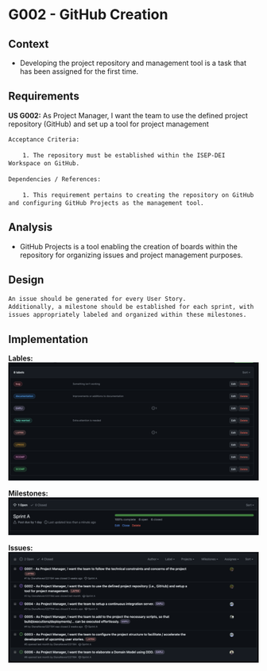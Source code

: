 # G002 - GitHub Creation

## Context

 - Developing the project repository and management tool is a task that has been assigned for the first time.
## Requirements
    
**US G002:** As Project Manager, I want the team to use the defined project repository (GitHub) and set up a tool for 
project management

    Acceptance Criteria:

        1. The repository must be established within the ISEP-DEI Workspace on GitHub.

    Dependencies / References:

        1. This requirement pertains to creating the repository on GitHub and configuring GitHub Projects as the management tool.



## Analysis

 - GitHub Projects is a tool enabling the creation of boards within the repository for organizing issues and project management purposes.

## Design

    An issue should be generated for every User Story. 
    Additionally, a milestone should be established for each sprint, with issues appropriately labeled and organized within these milestones.

## Implementation

**Lables:**
![lables.png](lables.png)

**Milestones:**
![milestones.png](milestones.png)

**Issues:**
![issues.png](issues.png)

